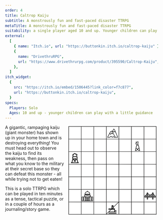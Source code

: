 ```yaml
---
order: 4
title: Caltrop Kaiju
subtitle: A monstrously fun and fast-paced disaster TTRPG
metaTitle: A monstrously fun and fast-paced disaster TTRPG
suitability: a single player aged 10 and up. Younger children can play with a little guidance
external:
  [
    { name: "Itch.io", url: "https://buttonkin.itch.io/caltrop-kaiju" },
    {
      name: "DrivethruRPG",
      url: "https://www.drivethrurpg.com/product/395590/Caltrop-Kaiju",
    },
  ]
itch_widget:
  {
    src: "https://itch.io/embed/1506445?link_color=f7c877",
    url: "https://buttonkin.itch.io/caltrop-kaiju",
  }
specs:
  Players: Solo
  Ages: 10 and up - younger children can play with a little guidance
---
```


<img src="kaiju_map.png" style="width:300px;float:right;border-radius:4px;margin-left:10px;margin-bottom: 10px;" alt="">
<p>
   A gigantic, rampaging kaiju (giant monster) has shown up in your home town and is destroying everything! You must head out to observe the kaiju to find its weakness, then pass on what you know to the military at their secret base so they can defeat this monster  - all while trying not to get eaten!
</p>
<p>
    This is a solo TTRPG which can be played in ten minutes as a tense, tactical puzzle, or in a couple of hours as a journaling/story game.
</p>
